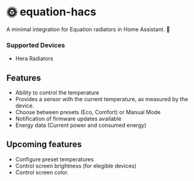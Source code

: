 # 🌞 equation-hacs 
A minimal integration for Equation radiators in Home Assistant. 🏡

### Supported Devices
* Hera Radiators

## Features
* Ability to control the temperature
* Provides a sensor with the current temperature, as measured by the device.
* Choose between presets (Eco, Comfort) or Manual Mode
* Notification of firmware updates available
* Energy data (Current power and consumed energy)

## Upcoming features
* Configure preset temperatures
* Control screen brightness (for elegible devices)
* Control screen color.
